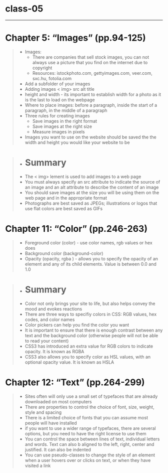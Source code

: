 # class-05

____________

# Chapter 5: “Images” (pp.94-125)

> * Images: 
>   * There are companies that sell stock images, you can not always use a picture that you find on the internet due to copyright
>   * Resources: istockphoto.com, gettyimages.com, veer.com, sxc.hu, fotolia.com 
> * Add a subfolder of your images 
>  * Adding images < img> src alt title
> * height and width - its important to establish width for a photo as it is the last to load on the webpage
> * Where to place images: before a paragraph, inside the start of a paragraph, in the middle of a paragraph
> * Three rules for creating images 
>   * Save images in the right format
>   * Save images at the right size 
>   * Measure images in pixels 
> * Images you want to use on the website should be saved the the width and height you would like your website to be 

> * # Summary 
> * The < img> lement is used to add images to a web page 
> * You must always specify an src attribute to indicate the source of an image and an alt attribute to describe the content of an image 
> * You should save images at the size you will be using them on the web page and in the appropriate format 
> * Photographs are best saved as JPEGs; illustrations or logos that use flat colors are best saved as GIFs 


# Chapter 11: “Color” (pp.246-263)
> * Foreground color (color) - use color names, rgb values or hex does
> * Background color (background-color)
> * Opacity  (opacity, rgba ) - allows you to specify the opacity of an element and any of its child elements. Value is between 0.0 and 1.0 

> * # Summary 
> * Color not only brings your site to life, but also helps convey the mood and evokes reactions 
> * There are three ways to specifiy colors in CSS: RGB values, hex codes, and color names 
> * Color pickers can help you find the color you want 
> * It is important to ensure that there is enough contrast between any text and the background color (otherwise people will not be able to read your content)
> * CSS3 has introduced an extra value for RGB colors to indicate opacity. It is known as RGBA
> * CSS3 also allows you to specify color as HSL values, with an optional opacity value. It is known as HSLA 

# Chapter 12: “Text” (pp.264-299)
> * Sites often will only use a small set of typefaces that are already downloaded on most computers
> * There are properties to control the choice of font, size, weight, style and spacing 
> * There is a limited choice of fonts that you can assume most people will have installed 
> * if you want to use a wider range of typefaces, there are several options, but you need to have the right license to use them
> * You can control the space between lines of text, individual letters and words.  Text can also b aligned to the left, right, center and justified. It can also be indented 
> * You can use pseudo-classes to change the style of an element when a user hovers over or clicks on text, or when they have visited a link 